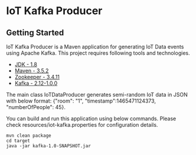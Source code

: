 # IoT Kafka Producer

## Getting Started

IoT Kafka Producer is a Maven application for generating IoT Data events using Apache Kafka. This project requires following tools and technologies.

* [JDK - 1.8](http://www.oracle.com/technetwork/java/javase/downloads/jdk8-downloads-2133151.html)
* [Maven - 3.5.2](https://maven.apache.org/download.cgi)
* [Zookeeper - 3.4.11](https://zookeeper.apache.org)
* [Kafka - 2.12-1.0.0](http://kafka.apache.org/downloads.html) 

The main class IoTDataProducer generates semi-random IoT data in JSON with below format:
{"room": "1", "timestamp":1465471124373, "numberOfPeople": 45}.

You can build and run this application using below commands. Please check resources/iot-kafka.properties for configuration details.

```
mvn clean package
cd target
java -jar kafka-1.0-SNAPSHOT.jar
```

